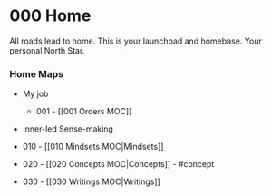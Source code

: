 # 000 Home

All roads lead to home. This is your launchpad and homebase. Your personal North Star.

### Home Maps

- My job
	- 001 - [[001 Orders MOC]]

- Inner-led Sense-making
- 010 - [[010 Mindsets MOC|Mindsets]]
- 020 - [[020 Concepts MOC|Concepts]] - #concept
-   030 - [[030 Writings MOC|Writings]]



